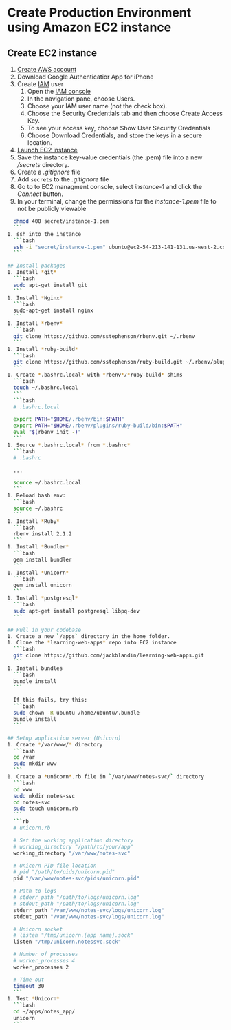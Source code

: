 # Create Production Environment using Amazon EC2 instance

## Create EC2 instance
1. [Create AWS account](http://docs.aws.amazon.com/cli/latest/userguide/cli-chap-getting-set-up.html#cli-signup)
1. Download Google Authenticatior App for iPhone
1. Create [IAM](https://aws.amazon.com/iam/) user
    1. Open the [IAM console](https://console.aws.amazon.com/iam/home?#home)
    1. In the navigation pane, choose Users.
    1. Choose your IAM user name (not the check box).
    1. Choose the Security Credentials tab and then choose Create Access Key.
    1. To see your access key, choose Show User Security Credentials
    1. Choose Download Credentials, and store the keys in a secure location.
1. [Launch EC2 instance](https://us-west-2.console.aws.amazon.com/quickstart/vm/home?region=us-west-2)
1. Save the instance key-value credentials (the .pem) file into a new */secrets* directory.
1. Create a *.gitignore* file
1. Add `secrets` to the *.gitignore* file
1. Go to to EC2 managment console, select *instance-1* and click the *Connect* button.
1. In your terminal, change the permissions for the *instance-1.pem* file to not be publicly viewable  
  ```bash
    chmod 400 secret/instance-1.pem
    ```
1. ssh into the instance  
    ```bash
    ssh -i "secret/instance-1.pem" ubuntu@ec2-54-213-141-131.us-west-2.compute.amazonaws.com
    ```

## Install packages
1. Install *git*  
    ```bash
    sudo apt-get install git
    ```
1. Install *Nginx*  
    ```bash
    sudo-apt-get install nginx
    ```
1. Install *rbenv*  
    ```bash
    git clone https://github.com/sstephenson/rbenv.git ~/.rbenv
    ```
1. Install *ruby-build*  
    ```bash
    git clone https://github.com/sstephenson/ruby-build.git ~/.rbenv/plugins/ruby-build
    ```
1. Create *.bashrc.local* with *rbenv*/*ruby-build* shims  
    ```bash
    touch ~/.bashrc.local
    ```
    ```bash
    # .bashrc.local

    export PATH="$HOME/.rbenv/bin:$PATH"
    export PATH="$HOME/.rbenv/plugins/ruby-build/bin:$PATH"
    eval "$(rbenv init -)"
    ```
1. Source *.bashrc.local* from *.bashrc*  
    ```bash
    # .bashrc

    ...

    source ~/.bashrc.local
    ```
1. Reload bash env:  
    ```bash
    source ~/.bashrc
    ```
1. Install *Ruby*  
    ```bash
    rbenv install 2.1.2
    ```
1. Install *Bundler*  
    ```bash
    gem install bundler
    ``` 
1. Install *Unicorn*  
    ```bash
    gem install unicorn
    ```
1. Install *postgresql*  
    ```bash
    sudo apt-get install postgresql libpq-dev
    ```

## Pull in your codebase
1. Create a new `/apps` directory in the home folder.
1. Clone the *learning-web-apps* repo into EC2 instance  
    ```bash
    git clone https://github.com/jackblandin/learning-web-apps.git
    ```
1. Install bundles  
    ```bash
    bundle install
    ```

    If this fails, try this:
    ```bash
    sudo chown -R ubuntu /home/ubuntu/.bundle
    bundle install
    ```

## Setup application server (Unicorn)
1. Create */var/www/* directory  
    ```bash
    cd /var
    sudo mkdir www
    ```
1. Create a *unicorn*.rb file in `/var/www/notes-svc/` directory  
    ```bash
    cd www
    sudo mkdir notes-svc
    cd notes-svc
    sudo touch unicorn.rb
    ```
    ```rb
    # unicorn.rb

    # Set the working application directory
    # working_directory "/path/to/your/app"
    working_directory "/var/www/notes-svc"

    # Unicorn PID file location
    # pid "/path/to/pids/unicorn.pid"
    pid "/var/www/notes-svc/pids/unicorn.pid"

    # Path to logs
    # stderr_path "/path/to/logs/unicorn.log"
    # stdout_path "/path/to/logs/unicorn.log"
    stderr_path "/var/www/notes-svc/logs/unicorn.log"
    stdout_path "/var/www/notes-svc/logs/unicorn.log"

    # Unicorn socket
    # listen "/tmp/unicorn.[app name].sock"
    listen "/tmp/unicorn.notessvc.sock"

    # Number of processes
    # worker_processes 4
    worker_processes 2

    # Time-out
    timeout 30
    ```
1. Test *Unicorn*  
    ```bash
    cd ~/apps/notes_app/
    unicorn
    ```
